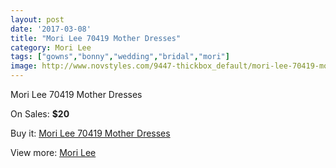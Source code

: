 ```yaml
---
layout: post
date: '2017-03-08'
title: "Mori Lee 70419 Mother Dresses"
category: Mori Lee
tags: ["gowns","bonny","wedding","bridal","mori"]
image: http://www.novstyles.com/9447-thickbox_default/mori-lee-70419-mother-dresses.jpg
---
```

Mori Lee 70419 Mother Dresses

On Sales: **$20**
<a href="https://www.novstyles.com/en/mori-lee/6684-mori-lee-70419-mother-dresses.html"><amp-img layout="responsive" width="600" height="600" src="//www.novstyles.com/9447-thickbox_default/mori-lee-70419-mother-dresses.jpg" alt="Mori Lee 70419 Mother Dresses 0" /></a>

Buy it: [Mori Lee 70419 Mother Dresses](https://www.novstyles.com/en/mori-lee/6684-mori-lee-70419-mother-dresses.html "Mori Lee 70419 Mother Dresses")

View more: [Mori Lee](https://www.novstyles.com/en/47-mori-lee "Mori Lee")